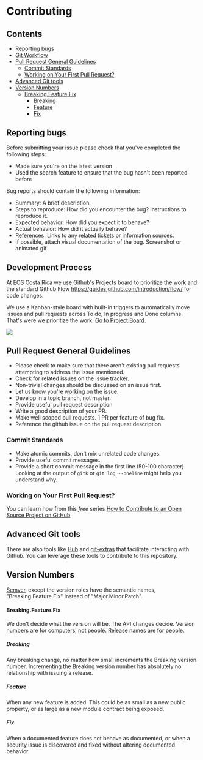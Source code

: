 # Contributing

<!-- START doctoc generated TOC please keep comment here to allow auto update -->

<!-- DON'T EDIT THIS SECTION, INSTEAD RE-RUN doctoc TO UPDATE -->

## Contents

* [Reporting bugs](#reporting-bugs)
* [Git Workflow](#git-workflow)
* [Pull Request General Guidelines](#pull-request-general-guidelines)
  * [Commit Standards](#commit-standards)
  * [Working on Your First Pull Request?](#working-on-your-first-pull-request)
* [Advanced Git tools](#advanced-git-tools)
* [Version Numbers](#version-numbers)
  * [Breaking.Feature.Fix](#breakingfeaturefix)
    * [Breaking](#breaking)
    * [Feature](#feature)
    * [Fix](#fix)

<!-- END doctoc generated TOC please keep comment here to allow auto update -->

## Reporting bugs

Before submitting your issue please check that you've completed the following steps:

* Made sure you're on the latest version
* Used the search feature to ensure that the bug hasn't been reported before

Bug reports should contain the following information:

* Summary: A brief description.
* Steps to reproduce: How did you encounter the bug? Instructions to reproduce it.
* Expected behavior: How did you expect it to behave?
* Actual behavior: How did it actually behave?
* References: Links to any related tickets or information sources.
* If possible, attach visual documentation of the bug. Screenshot or animated gif

## Development Process

At EOS Costa Rica we use Github's Projects board to prioritize the work and the standard Github Flow https://guides.github.com/introduction/flow/ for code changes.

We use a Kanban-style board with built-in triggers to automatically move issues and pull requests across To do, In progress and Done columns. That's were we prioritize the work. [Go to Project Board](https://github.com/eoscostarica/dmeetup/projects/1).

![](https://gaboesquivel.com/img/2018/05/github-flow.png)

## Pull Request General Guidelines

* Please check to make sure that there aren't existing pull requests attempting to address the issue mentioned.
* Check for related issues on the issue tracker.
* Non-trivial changes should be discussed on an issue first.
* Let us know you're working on the issue.
* Develop in a topic branch, not master.
* Provide useful pull request description
* Write a good description of your PR.
* Make well scoped pull requests. 1 PR per feature of bug fix.
* Reference the github issue on the pull request description.

### Commit Standards

* Make atomic commits, don't mix unrelated code changes.
* Provide useful commit messages.
* Provide a short commit message in the first line (50-100 character). Looking at the output of `gitk` or `git log --oneline` might help you understand why.

### Working on Your First Pull Request?

You can learn how from this _free_ series [How to Contribute to an Open Source Project on GitHub](https://egghead.io/series/how-to-contribute-to-an-open-source-project-on-github)

## Advanced Git tools

There are also tools like [Hub](https://hub.github.com/) and [git-extras](https://github.com/tj/git-extras) that facilitate interacting with Github.
You can leverage these tools to contribute to this repository.

## Version Numbers

[Semver](http://semver.org), except the version roles have the semantic names, "Breaking.Feature.Fix" instead of "Major.Minor.Patch".

#### Breaking.Feature.Fix

We don't decide what the version will be. The API changes decide. Version numbers are for computers, not people. Release names are for people.

##### Breaking

Any breaking change, no matter how small increments the Breaking version number. Incrementing the Breaking version number has absolutely no relationship with issuing a release.

##### Feature

When any new feature is added. This could be as small as a new public property, or as large as a new module contract being exposed.

##### Fix

When a documented feature does not behave as documented, or when a security issue is discovered and fixed without altering documented behavior.

